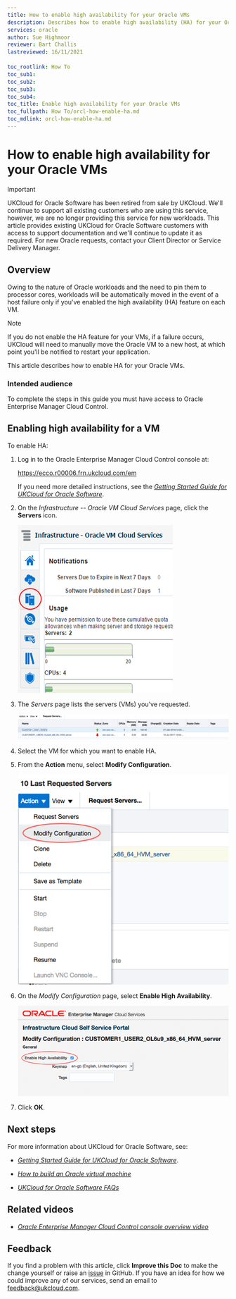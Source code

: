 ```yaml
---
title: How to enable high availability for your Oracle VMs
description: Describes how to enable high availability (HA) for your Oracle VMs so that workloads are automatically moved in the event of a host failure
services: oracle
author: Sue Highmoor
reviewer: Bart Challis
lastreviewed: 16/11/2021

toc_rootlink: How To
toc_sub1: 
toc_sub2:
toc_sub3:
toc_sub4:
toc_title: Enable high availability for your Oracle VMs
toc_fullpath: How To/orcl-how-enable-ha.md
toc_mdlink: orcl-how-enable-ha.md
---
```


# How to enable high availability for your Oracle VMs

> [!IMPORTANT]
> UKCloud for Oracle Software has been retired from sale by UKCloud. We'll continue to support all existing customers who are using this service, however, we are no longer providing this service for new workloads. This article provides existing UKCloud for Oracle Software customers with access to support documentation and we'll continue to update it as required. For new Oracle requests, contact your Client Director or Service Delivery Manager.

## Overview

Owing to the nature of Oracle workloads and the need to pin them to processor cores, workloads will be automatically moved in the event of a host failure only if you've enabled the high availability (HA) feature
on each VM.

> [!NOTE]
> If you do not enable the HA feature for your VMs, if a failure occurs, UKCloud will need to manually move the Oracle VM to a new host, at which point you'll be notified to restart your application.

This article describes how to enable HA for your Oracle VMs.

### Intended audience

To complete the steps in this guide you must have access to Oracle Enterprise Manager Cloud Control.

## Enabling high availability for a VM

To enable HA:

1. Log in to the Oracle Enterprise Manager Cloud Control console at:

    <https://ecco.r00006.frn.ukcloud.com/em>

    If you need more detailed instructions, see the [*Getting Started Guide for UKCloud for Oracle Software*](orcl-gs.md).

2. On the *Infrastructure -- Oracle VM Cloud Services* page, click the **Servers** icon.

    ![Servers icon](images/orcl-oem-ico-servers.png)

3. The *Servers* page lists the servers (VMs) you've requested.

    ![Servers page](images/orcl-console-servers-ha.png)

4. Select the VM for which you want to enable HA.

5. From the **Action** menu, select **Modify Configuration**.

    ![Modify Configuration menu option](images/orcl-console-mnu-modify-config.png)

6. On the *Modify Configuration* page, select **Enable High Availability**.

    ![Enable High Availability option](images/orcl-console-modify-config-ha.png)

7. Click **OK**.

## Next steps

For more information about UKCloud for Oracle Software, see:

- [*Getting Started Guide for UKCloud for Oracle Software*](orcl-gs.md).

- [*How to build an Oracle virtual machine*](orcl-how-build-vm.md)

- [*UKCloud for Oracle Software FAQs*](orcl-faq.md)

## Related videos

- [*Oracle Enterprise Manager Cloud Control console overview video*](orcl-vid-overview.md)

## Feedback

If you find a problem with this article, click **Improve this Doc** to make the change yourself or raise an [issue](https://github.com/UKCloud/documentation/issues) in GitHub. If you have an idea for how we could improve any of our services, send an email to <feedback@ukcloud.com>.
